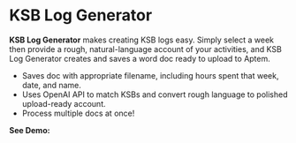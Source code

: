 # KSB Log Generator

**KSB Log Generator** makes creating KSB logs easy. Simply select a week then provide a rough, natural-language account of your activities, and KSB Log Generator creates and saves a word doc ready to upload to Aptem.
- Saves doc with appropriate filename, including hours spent that week, date, and name.
- Uses OpenAI API to match KSBs and convert rough language to polished upload-ready account.
- Process multiple docs at once!

**See Demo:**
